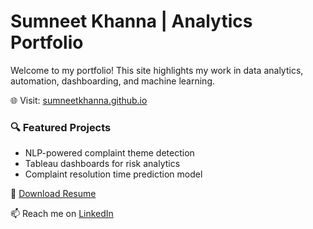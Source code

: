 # Sumneet Khanna | Analytics Portfolio

Welcome to my portfolio! This site highlights my work in data analytics, automation, dashboarding, and machine learning.

🌐 Visit: [sumneetkhanna.github.io](https://sumneetkhanna.github.io)

### 🔍 Featured Projects

- NLP-powered complaint theme detection
- Tableau dashboards for risk analytics
- Complaint resolution time prediction model

📄 [Download Resume](https://sumneetkhanna.github.io/assets/resume/Sumneet_Khanna_Resume.pdf)

📫 Reach me on [LinkedIn](https://www.linkedin.com/in/sumneetkhanna/)

